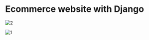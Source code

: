 # Ecommerce website with Django

![2](https://user-images.githubusercontent.com/80272331/132126261-f5104968-d45c-4c62-bebd-3a0271203da4.png)



![1](https://user-images.githubusercontent.com/80272331/132126068-fd39e7bd-963f-4988-84be-5a83e08af190.png)



